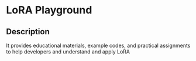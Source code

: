 # LoRA Playground

## Description
It provides educational materials, example codes, and practical assignments to help developers and understand and apply LoRA 
